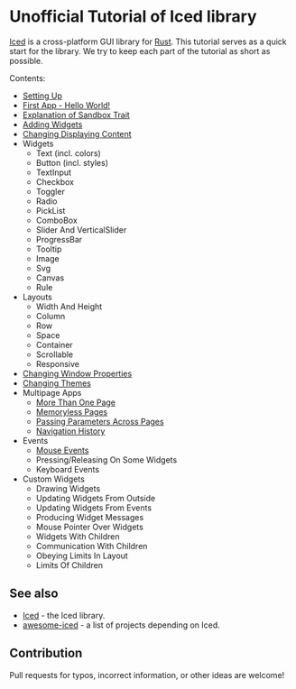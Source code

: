 # Unofficial Tutorial of Iced library

[Iced](https://iced.rs/) is a cross-platform GUI library for [Rust](https://www.rust-lang.org/).
This tutorial serves as a quick start for the library.
We try to keep each part of the tutorial as short as possible.

Contents:

* [Setting Up](./tutorial/setting_up.md)
* [First App - Hello World!](./tutorial/first_app.md)
* [Explanation of Sandbox Trait](./tutorial/explanation_of_sandbox_trait.md)
* [Adding Widgets](./tutorial/adding_widgets.md)
* [Changing Displaying Content](./tutorial/changing_displaying_content.md)
* Widgets
  * Text (incl. colors)
  * Button (incl. styles)
  * TextInput
  * Checkbox
  * Toggler
  * Radio
  * PickList
  * ComboBox
  * Slider And VerticalSlider
  * ProgressBar
  * Tooltip
  * Image
  * Svg
  * Canvas
  * Rule
* Layouts
  * Width And Height
  * Column
  * Row
  * Space
  * Container
  * Scrollable
  * Responsive
* [Changing Window Properties](./tutorial/changing_window_properties.md)
* [Changing Themes](./tutorial/changing_themes.md)
* Multipage Apps
  * [More Than One Page](./tutorial/more_than_one_page.md)
  * [Memoryless Pages](./tutorial/memoryless_pages.md)
  * [Passing Parameters Across Pages](./tutorial/passing_parameters_across_pages.md)
  * [Navigation History](./tutorial/navigation_history.md)
* Events
  * [Mouse Events](./tutorial/mouse_events.md)
  * Pressing/Releasing On Some Widgets
  * Keyboard Events
* Custom Widgets
  * Drawing Widgets
  * Updating Widgets From Outside
  * Updating Widgets From Events
  * Producing Widget Messages
  * Mouse Pointer Over Widgets
  * Widgets With Children
  * Communication With Children
  * Obeying Limits In Layout
  * Limits Of Children

## See also

* [Iced](https://github.com/iced-rs/iced) - the Iced library.
* [awesome-iced](https://github.com/iced-rs/awesome-iced) - a list of projects depending on Iced.

## Contribution

Pull requests for typos, incorrect information, or other ideas are welcome!

